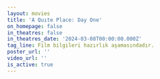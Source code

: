 ```yaml
---
layout: movies
title: 'A Quıte Place: Day One'
on_homepage: false
in_theatres: false
in_theatres_date: '2024-03-08T00:00:00.000Z'
tag_line: Film bilgileri hazırlık aşamasındadır.
poster_url: ''
video_url: ''
is_active: true
---
```


